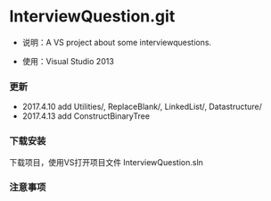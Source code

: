 


# InterviewQuestion.git

- 说明：A VS project about some interviewquestions.

- 使用：Visual Studio 2013

### 更新
  * 2017.4.10 add  Utilities/, ReplaceBlank/, LinkedList/, Datastructure/  
  * 2017.4.13 add  ConstructBinaryTree

### 下载安装
下载项目，使用VS打开项目文件 InterviewQuestion.sln

### 注意事项
